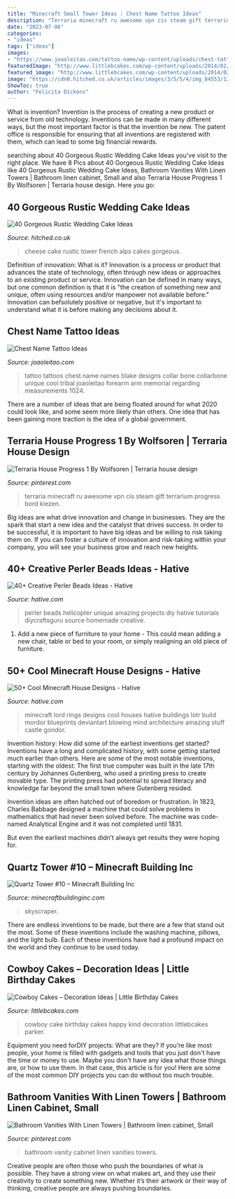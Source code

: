 ```yaml
---
title: "Minecraft Small Tower Ideas : Chest Name Tattoo Ideas"
description: "Terraria minecraft ru awesome vpn cis steam gift terrarium progress bord kiezen"
date: "2023-07-06"
categories:
- "ideas"
tags: ["ideas"]
images:
- "https://www.joaoleitao.com/tattoo-name/wp-content/uploads/chest-tattoo-kids-names-ideas.jpg"
featuredImage: "http://www.littlebcakes.com/wp-content/uploads/2014/02/Cowboy-Cake.jpg"
featured_image: "http://www.littlebcakes.com/wp-content/uploads/2014/02/Cowboy-Cake.jpg"
image: "https://cdn0.hitched.co.uk/articles/images/3/5/5/4/img_84553/12-rustic-cheese-wedding-cake.jpg"
ShowToc: true
author: "Felicita Dickens"
---
```



What is invention?
Invention is the process of creating a new product or service from old technology. Inventions can be made in many different ways, but the most important factor is that the invention be new. 
The patent office is responsible for ensuring that all inventions are registered with them, which can lead to some big financial rewards.

	

		
searching about 40 Gorgeous Rustic Wedding Cake Ideas you've visit to the right place. We have 8 Pics about 40 Gorgeous Rustic Wedding Cake Ideas like 40 Gorgeous Rustic Wedding Cake Ideas, Bathroom Vanities With Linen Towers | Bathroom linen cabinet, Small and also Terraria House Progress 1 By Wolfsoren | Terraria house design. Here you go:
		
    
## 40 Gorgeous Rustic Wedding Cake Ideas

<img loading=lazy src="https://cdn0.hitched.co.uk/articles/images/3/5/5/4/img_84553/12-rustic-cheese-wedding-cake.jpg" onerror="this.onerror=null;this.src='https://tse3.mm.bing.net/th?id=OIP.1suIHVuZlNvOSLySurxR7wHaLG&amp;pid=15.1';" alt="40 Gorgeous Rustic Wedding Cake Ideas">

_Source: hitched.co.uk_

>cheese cake rustic tower french alps cakes gorgeous. 

	

Definition of innovation: What is it?
Innovation is a process or product that advances the state of technology, often through new ideas or approaches to an existing product or service. Innovation can be defined in many ways, but one common definition is that it is "the creation of something new and unique, often using resources and/or manpower not available before." 
Innovation can befsolutely positive or negative, but it's important to understand what it is before making any decisions about it.

    
## Chest Name Tattoo Ideas

<img loading=lazy src="https://www.joaoleitao.com/tattoo-name/wp-content/uploads/chest-tattoo-kids-names-ideas.jpg" onerror="this.onerror=null;this.src='https://tse3.mm.bing.net/th?id=OIP.QHF_dlafcYuG_UiZSZzuzwHaJ4&amp;pid=15.1';" alt="Chest Name Tattoo Ideas">

_Source: joaoleitao.com_

>tattoo tattoos chest name names blake designs collar bone collarbone unique cool tribal joaoleitao forearm arm memorial regarding measurements 1024. 

	

There are a number of ideas that are being floated around for what 2020 could look like, and some seem more likely than others. One idea that has been gaining more traction is the idea of a global government.

    
## Terraria House Progress 1 By Wolfsoren | Terraria House Design

<img loading=lazy src="https://i.pinimg.com/736x/85/7a/9e/857a9e527025d6ea8812a853f0d24f82--terraria-video-games.jpg" onerror="this.onerror=null;this.src='https://tse1.mm.bing.net/th?id=OIP.9ONWAtIO36Hk4TuevaYBgQHaDZ&amp;pid=15.1';" alt="Terraria House Progress 1 By Wolfsoren | Terraria house design">

_Source: pinterest.com_

>terraria minecraft ru awesome vpn cis steam gift terrarium progress bord kiezen. 

	

Big ideas are what drive innovation and change in businesses. They are the spark that start a new idea and the catalyst that drives success. In order to be successful, it is important to have big ideas and be willing to risk taking them on. If you can foster a culture of innovation and risk-taking within your company, you will see your business grow and reach new heights.

    
## 40+ Creative Perler Beads Ideas - Hative

<img loading=lazy src="https://hative.com/wp-content/uploads/2014/04/perler-beads-ideas/35-homemade-helicopter.jpg" onerror="this.onerror=null;this.src='https://tse3.mm.bing.net/th?id=OIP.5iX56gRnguWhwgs0anGFAQHaEp&amp;pid=15.1';" alt="40+ Creative Perler Beads Ideas - Hative">

_Source: hative.com_

>perler beads helicopter unique amazing projects diy hative tutorials diycraftsguru source homemade creative. 

	

1. Add a new piece of furniture to your home - This could mean adding a new chair, table or bed to your room, or simply realigning an old piece of furniture.

    
## 50+ Cool Minecraft House Designs - Hative

<img loading=lazy src="https://hative.com/wp-content/uploads/2014/02/minecraft-houses/lord-of-the-rings-38.jpg" onerror="this.onerror=null;this.src='https://tse1.mm.bing.net/th?id=OIP.RD59UCRBEVY9GEMPluWOWgHaFR&amp;pid=15.1';" alt="50+ Cool Minecraft House Designs - Hative">

_Source: hative.com_

>minecraft lord rings designs cool houses hative buildings lotr build mordor blueprints deviantart blowing mind architecture amazing stuff castle gondor. 

	

Invention history: How did some of the earliest inventions get started?
Inventions have a long and complicated history, with some getting started much earlier than others. Here are some of the most notable inventions, starting with the oldest:
The first true computer was built in the late 17th century by Johannes Gutenberg, who used a printing press to create movable type. The printing press had potential to spread literacy and knowledge far beyond the small town where Gutenberg resided.

Invention ideas are often hatched out of boredom or frustration. In 1823, Charles Babbage designed a machine that could solve problems in mathematics that had never been solved before. The machine was code-named Analytical Engine and it was not completed until 1831.

But even the earliest machines didn’t always get results they were hoping for.

    
## Quartz Tower #10 – Minecraft Building Inc

<img loading=lazy src="https://minecraftbuildinginc.com/wp-content/uploads/formidable/5/Quartz-Tower-10-Minecraft-building-city-skyscraper-huge-amazing-4.jpg" onerror="this.onerror=null;this.src='https://tse4.mm.bing.net/th?id=OIP.YD1iBy6RI5DqBKuHq3RaUgHaD0&amp;pid=15.1';" alt="Quartz Tower #10 – Minecraft Building Inc">

_Source: minecraftbuildinginc.com_

>skyscraper. 

	

There are endless inventions to be made, but there are a few that stand out the most. Some of these inventions include the washing machine, pillows, and the light bulb. Each of these inventions have had a profound impact on the world and they continue to be used today.

    
## Cowboy Cakes – Decoration Ideas | Little Birthday Cakes

<img loading=lazy src="http://www.littlebcakes.com/wp-content/uploads/2014/02/Cowboy-Cake.jpg" onerror="this.onerror=null;this.src='https://tse1.mm.bing.net/th?id=OIP.xTADRv11sYCvkGf27jbytAHaJ4&amp;pid=15.1';" alt="Cowboy Cakes – Decoration Ideas | Little Birthday Cakes">

_Source: littlebcakes.com_

>cowboy cake birthday cakes happy kind decoration littlebcakes parker. 

	

Equipment you need forDIY projects: What are they?
If you're like most people, your home is filled with gadgets and tools that you just don't have the time or money to use. Maybe you don't have any idea what those things are, or how to use them. In that case, this article is for you! Here are some of the most common DIY projects you can do without too much trouble.

    
## Bathroom Vanities With Linen Towers | Bathroom Linen Cabinet, Small

<img loading=lazy src="https://i.pinimg.com/736x/e7/3b/1f/e73b1ff2db0e72e93355420f85f8a77d.jpg" onerror="this.onerror=null;this.src='https://tse4.mm.bing.net/th?id=OIP.TVL-A927AdhddDGa05ZeNgHaLH&amp;pid=15.1';" alt="Bathroom Vanities With Linen Towers | Bathroom linen cabinet, Small">

_Source: pinterest.com_

>bathroom vanity cabinet linen vanities towers. 

	

Creative people are often those who push the boundaries of what is possible. They have a strong view on what makes art, and they use their creativity to create something new. Whether it’s their artwork or their way of thinking, creative people are always pushing boundaries.

